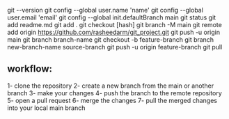git --version
git config --global user.name 'name'
git config --global user.email 'email'
git config --global init.defaultBranch main
git status
git add readme.md
git add .
git checkout [hash]
git branch -M main
git remote add origin https://github.com/rasheedarm/git_project.git
git push -u origin main
git branch branch-name
git checkout -b feature-branch
git branch new-branch-name source-branch
git push -u origin feature-branch
git pull

## workflow:
1- clone the repository
2- create a new branch from the main or another branch
3- make your changes
4- push the branch to the remote repository
5- open a pull request
6- merge the changes
7- pull the merged changes into your local main branch